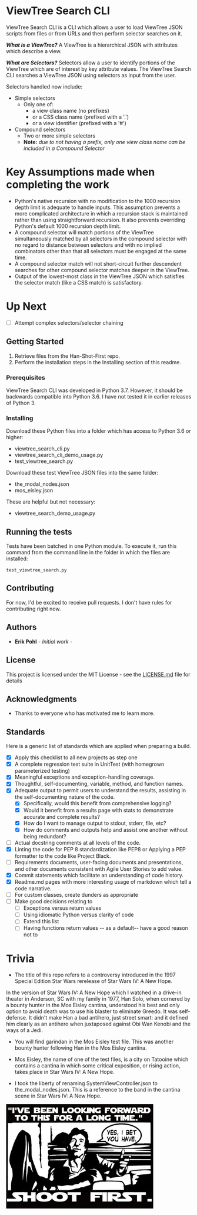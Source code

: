 # ViewTree Search CLI

ViewTree Search CLI is a CLI which allows a user to load ViewTree JSON scripts from files or from URLs and then perform selector searches on it.

**_What is a ViewTree?_**
A ViewTree is a hierarchical JSON with attributes which describe a view.

**_What are Selectors?_**
Selectors allow a user to identify portions of the ViewTree which are of interest by key attribute values.
The ViewTree Search CLI searches a ViewTree JSON using selectors as input from the user.

Selectors handled now include:
* Simple selectors
  * Only one of:
    * a view class name (no prefixes)
    * or a CSS class name (prefixed with a '.')
    * or a view identifier (prefixed with a '#')
* Compound selectors
  * Two or more simple selectors 
  * **Note:** _due to not having a prefix, only one view class name can be included in a Compound Selector_
  
# Key Assumptions made when completing the work

* Python's native recursion with no modification to the 1000 recursion depth limit is adequate to handle inputs.  This assumption prevents a more complicated architecture in which a recursion stack is maintained rather than using straightforward recursion.  It also prevents overriding Python's default 1000 recursion depth limit.
* A compound selector will match portions of the ViewTree simultaneously matched by all selectors in the compound selector with no regard to distance between selectors and with no implied combinators other than that all selectors must be engaged at the same time.
* A compound selector match will not short-circuit further descendent searches for other compound selector matches deeper in the ViewTree.  
* Output of the lowest-most class in the ViewTree JSON which satisfies the selector match (like a CSS match) is satisfactory.
  
# Up Next
- [ ] Attempt complex selectors/selector chaining

## Getting Started

1. Retrieve files from the Han-Shot-First repo.
2. Perform the installation steps in the Installing section of this readme.

### Prerequisites

ViewTree Search CLI was developed in Python 3.7.  However, it should be backwards compatible into Python 3.6.  I have not tested it in earlier releases of Python 3.

### Installing

Download these Python files into a folder which has access to Python 3.6 or higher:

* viewtree_search_cli.py
* viewtree_search_cli_demo_usage.py
* test_viewtree_search.py

Download these test ViewTree JSON files into the same folder:

* the_modal_nodes.json
* mos_eisley.json

These are helpful but not necessary:

* viewtree_search_demo_usage.py

## Running the tests

Tests have been batched in one Python module.  To execute it, run this command from the command line in the folder in which the files are installed:
```
test_viewtree_search.py
```

## Contributing

For now, I'd be excited to receive pull requests.  I don't have rules for contributing right now.

## Authors

* **Erik Pohl** - *Initial work* - 

## License

This project is licensed under the MIT License - see the [LICENSE.md](LICENSE.md) file for details

## Acknowledgments

* Thanks to everyone who has motivated me to learn more.

## Standards

Here is a generic list of standards which are applied when preparing a build.

- [x] Apply this checklist to all new projects as step one
- [x] A complete regression test suite in UnitTest (with homegrown parameterized testing)
- [x] Meaningful exceptions and exception-handling coverage.
- [x] Thoughtful, self-documenting, variable, method, and function names.
- [x] Adequate output to permit users to understand the results, assisting in the self-documenting nature of the code.
  - [x] Specifically, would this benefit from comprehensive logging?
  - [x] Would it benefit from a results page with stats to demonstrate accurate and complete results?
  - [x] How do I want to manage output to stdout, stderr, file, etc?
  - [x] How do comments and outputs help and assist one another without being redundant?
- [ ] Actual docstring comments at all levels of the code.
- [x] Linting the code for PEP 8 standardization like PEP8 or Applying a PEP formatter to the code like Project Black.
- [ ] Requirements documents, user-facing documents and presentations, and other documents consistent with Agile User Stories to add value.
- [x] Commit statements which facilitate an understanding of code history.
- [x] Readme.md pages with more interesting usage of markdown which tell a code narrative. 
- [ ] For custom classes, create dunders as appropriate
- [ ] Make good decisions relating to
  - [ ] Exceptions versus return values
  - [ ] Using idiomatic Python versus clarity of code
  - [ ] Extend this list
  - [ ] Having functions return values -- as a default-- have a good reason not to

# Trivia

* The title of this repo refers to a controversy introduced in the 1997 Special Edition Star Wars rerelease of Star Wars IV: A New Hope.

In the version of Star Wars IV: A New Hope which I watched in a drive-in theater in Anderson, SC with my family in 1977, Han Solo, when cornered by a bounty hunter in the Mos Eisley cantina, understood his best and only option to avoid death was to use his blaster to eliminate Greedo.  It was self-defense.  It didn't make Han a bad antihero, just street smart: and it defined him clearly as an antihero when juxtaposed against Obi Wan Kenobi and the ways of a Jedi.

* You will find garindan in the Mos Eisley test file.  This was another bounty hunter following Han in the Mos Eisley cantina.

* Mos Eisley, the name of one of the test files, is a city on Tatooine which contains a cantina in which some critical exposition, or rising action, takes place in Star Wars IV: A New Hope.

* I took the liberty of renaming SystemViewController.json to the_modal_nodes.json.  This is a reference to the band in the cantina scene in Star Wars IV: A New Hope.

![What Would Han Solo Do?](https://github.com/ErikPohl-Lot49-Projects/Han-Shot-First/blob/master/media/What_would_Han_Solo_do__by_mjt423.jpg "What Would Han Solo Do?")





